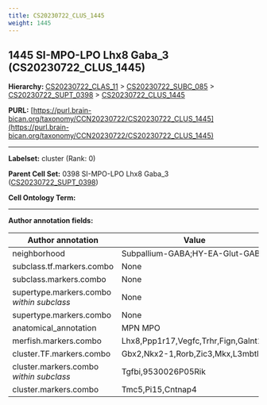 ```yaml
---
title: CS20230722_CLUS_1445
weight: 1445
---
```

## 1445 SI-MPO-LPO Lhx8 Gaba_3 (CS20230722_CLUS_1445)
<b>Hierarchy: </b>
[CS20230722_CLAS_11](../CS20230722_CLAS_11) >
[CS20230722_SUBC_085](../CS20230722_SUBC_085) >
[CS20230722_SUPT_0398](../CS20230722_SUPT_0398) >
[CS20230722_CLUS_1445](../CS20230722_CLUS_1445)

**PURL:** [https://purl.brain-bican.org/taxonomy/CCN20230722/CS20230722_CLUS_1445](https://purl.brain-bican.org/taxonomy/CCN20230722/CS20230722_CLUS_1445)

---


**Labelset:** cluster (Rank: 0)

**Parent Cell Set:** 0398 SI-MPO-LPO Lhx8 Gaba_3 ([CS20230722_SUPT_0398](../CS20230722_SUPT_0398))



**Cell Ontology Term:** 

[MARKER GENES.]: #


---

[TRANSFERRED ANNOTATIONS.]: #


[AUTHOR ANNOTATION FIELDS.]: #


**Author annotation fields:**

| Author annotation | Value |
|-------------------|-------|
|neighborhood|Subpallium-GABA;HY-EA-Glut-GABA|
|subclass.tf.markers.combo|None|
|subclass.markers.combo|None|
|supertype.markers.combo _within subclass_|None|
|supertype.markers.combo|None|
|anatomical_annotation|MPN MPO|
|merfish.markers.combo|Lhx8,Ppp1r17,Vegfc,Trhr,Fign,Galnt14|
|cluster.TF.markers.combo|Gbx2,Nkx2-1,Rorb,Zic3,Mkx,L3mbtl4|
|cluster.markers.combo _within subclass_|Tgfbi,9530026P05Rik|
|cluster.markers.combo|Tmc5,Pi15,Cntnap4|
